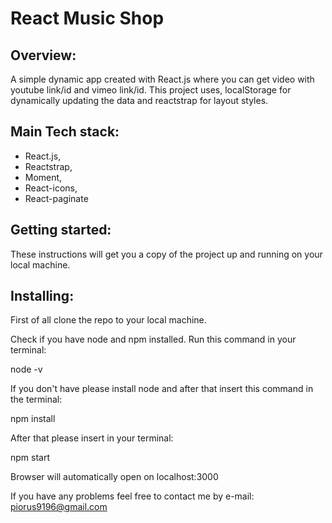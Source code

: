 # React Music Shop

## Overview:

A simple dynamic app created with React.js where you can get video with youtube link/id and vimeo link/id. This project uses, localStorage for dynamically updating the data and reactstrap for layout styles.

## Main Tech stack:

- React.js,
- Reactstrap,
- Moment,
- React-icons,
- React-paginate

## Getting started:

These instructions will get you a copy of the project up and running on your local machine.

## Installing:

First of all clone the repo to your local machine.

Check if you have node and npm installed. Run this command in your terminal:

node -v

If you don't have please install node and after that insert this command in the terminal:

npm install

After that please insert in your terminal:

npm start

Browser will automatically open on localhost:3000

If you have any problems feel free to contact me by e-mail:
piorus9196@gmail.com
